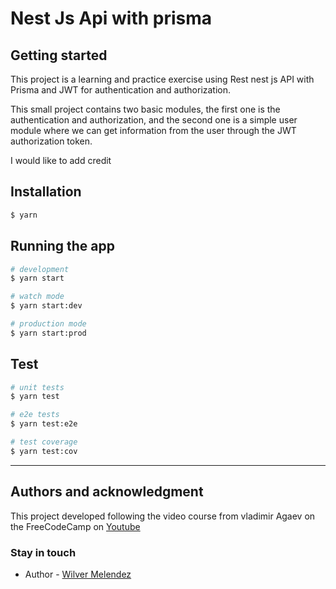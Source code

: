 # Nest Js Api with prisma

## Getting started

This project is a learning and practice exercise using Rest nest js API with Prisma and JWT for authentication and authorization.

This small project contains two basic modules, the first one is the authentication and authorization, and the second one is a simple user module where we can get information from the user through the JWT authorization token.

I would like to add credit

## Installation

```bash
$ yarn
```

## Running the app

```bash
# development
$ yarn start

# watch mode
$ yarn start:dev

# production mode
$ yarn start:prod
```

## Test

```bash
# unit tests
$ yarn test

# e2e tests
$ yarn test:e2e

# test coverage
$ yarn test:cov
```

---

## Authors and acknowledgment

This project developed following the video course from vladimir Agaev on the FreeCodeCamp on [Youtube](https://www.youtube.com/watch?v=GHTA143_b-s)

### Stay in touch

- Author - [Wilver Melendez](https://www.linkedin.com/in/wilvermelendez/)
